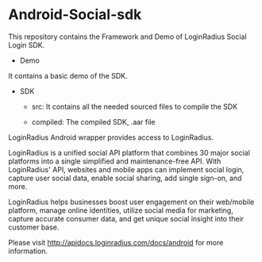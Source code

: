 # Android-Social-sdk

This repository contains the Framework and Demo of LoginRadius Social Login SDK.

- Demo

It contains a basic demo of the SDK.

- SDK

	- src: It contains all the needed sourced files to compile the SDK

	- compiled: The compiled SDK, .aar file

LoginRadius Android wrapper provides access to LoginRadius.

LoginRadius is a unified social API platform that combines 30 major social platforms into a single simplified and maintenance-free API. With LoginRadius' API, 
websites and mobile apps can implement social login, capture user social data, enable social sharing, add single sign-on, and more.

LoginRadius helps businesses boost user engagement on their web/mobile platform, manage online identities, utilize social media for marketing, 
capture accurate consumer data, and get unique social insight into their customer base.

Please visit http://apidocs.loginradius.com/docs/android for more information.

